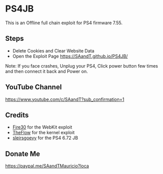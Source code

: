 # PS4JB

This is an Offline full chain exploit for PS4 firmware 7.55.

## Steps

* Delete Cookies and Clear Website Data
* Open the Exploit Page https://SAandT.github.io/PS4JB/

Note: If you face crashes, Unplug your PS4, Click power button few times and then connect it back and Power on.

## YouTube Channel

https://www.youtube.com/c/SAandT?sub_confirmation=1

## Credits

* [Fire30](https://github.com/Fire30/bad_hoist) for the WebKit exploit
* [TheFlow](https://hackerone.com/reports/826026) for the kernel exploit
* [sleirsgoevy](https://github.com/sleirsgoevy/ps4jb) for the PS4 6.72 JB

## Donate Me

https://paypal.me/SAandTMauricio?loca
